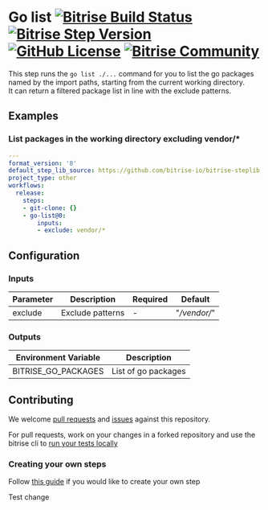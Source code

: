 # Go list [![Bitrise Build Status](https://app.bitrise.io/app/e783d140de7df9d9/status.svg?token=RsL0h68Nd4D8wA_CtODchQ&branch=master)](https://app.bitrise.io/app/e783d140de7df9d9) [![Bitrise Step Version](https://img.shields.io/badge/version-0.10.1-blue)](https://www.bitrise.io/integrations/steps/go-list) [![GitHub License](https://img.shields.io/badge/license-MIT-lightgrey.svg)](https://raw.githubusercontent.com/bitrise-steplib/steps-go-list/master/LICENSE) [![Bitrise Community](https://img.shields.io/badge/community-Bitrise%20Discuss-lightgrey)](https://discuss.bitrise.io/)

This step runs the `go list ./...` command for you to list the go packages named by the import paths, starting from the current working directory.  
It can return a filtered package list in line with the exclude patterns.

## Examples

### List packages in the working directory excluding vendor/*

```yml
---
format_version: '8'
default_step_lib_source: https://github.com/bitrise-io/bitrise-steplib.git
project_type: other
workflows:
  release:
    steps:
    - git-clone: {}
    - go-list@0:
        inputs:
        - exclude: vendor/*
```

## Configuration

### Inputs

| Parameter | Description | Required | Default |
| --- | --- | --- | --- |
| exclude | Exclude patterns | - | "*/vendor/*" |

### Outputs

| Environment Variable | Description |
| --- | --- |
| BITRISE_GO_PACKAGES | List of go packages |

## Contributing

We welcome [pull requests](https://github.com/bitrise-steplib/steps-go-list/pulls) and [issues](https://github.com/bitrise-steplib/steps-go-list/issues) against this repository. 

For pull requests, work on your changes in a forked repository and use the bitrise cli to [run your tests locally](https://devcenter.bitrise.io/bitrise-cli/run-your-first-build/)

### Creating your own steps

Follow [this guide](https://devcenter.bitrise.io/contributors/create-your-own-step/) if you would like to create your own step

Test change
